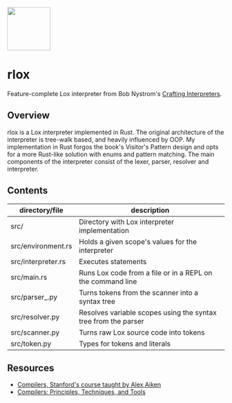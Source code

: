 <img src="https://www.history.com/.image/t_share/MTU3ODc4Njg0NTgzNTM1OTQ1/image-placeholder-title.jpg" width="100" height="100">


# rlox
Feature-complete Lox interpreter from Bob Nystrom's [Crafting Interpreters](https://craftinginterpreters.com/).

## Overview
rlox is a Lox interpreter implemented in Rust. The original architecture of the interpreter is tree-walk based, and heavily influenced by OOP. My implementation in Rust forgos the book's Visitor's Pattern design and opts for a more Rust-like solution with enums and pattern matching. The main components of the interpreter consist of the lexer, parser, resolver and interpreter.

## Contents
| directory/file       | description                                                                                                    |
| -------------------- | -------------------------------------------------------------------------------------------------------------- |
| src/                 | Directory with Lox interpreter implementation                                                                  |
| src/environment.rs   | Holds a given scope's values for the interpreter                                                               |
| src/interpreter.rs   | Executes statements                                                                                            |
| src/main.rs          | Runs Lox code from a file or in a REPL on the command line                                                     |
| src/parser_.py       | Turns tokens from the scanner into a syntax tree                                                               |
| src/resolver.py      | Resolves variable scopes using the syntax tree from the parser                                                 |
| src/scanner.py       | Turns raw Lox source code into tokens                                                                          |
| src/token.py         | Types for tokens and literals                                                                                  |

## Resources
- [Compilers, Stanford's course taught by Alex Aiken](https://online.stanford.edu/courses/soe-ycscs1-compilers)
- [Compilers: Principles, Techniques, and Tools](https://en.wikipedia.org/wiki/Compilers:_Principles,_Techniques,_and_Tools)

